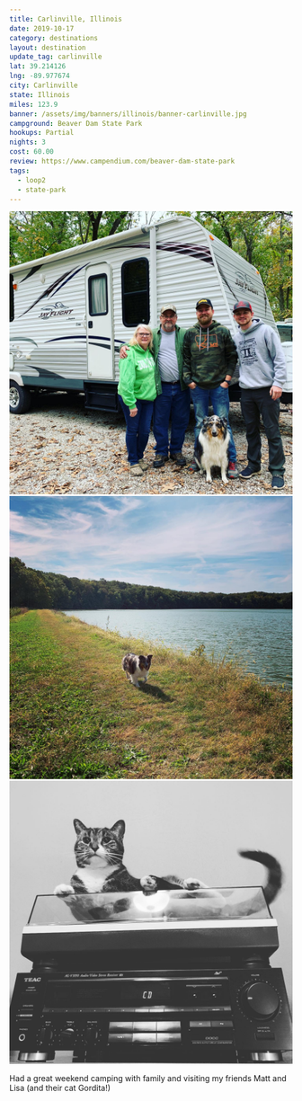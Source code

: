 ```yaml
---
title: Carlinville, Illinois
date: 2019-10-17
category: destinations
layout: destination
update_tag: carlinville
lat: 39.214126
lng: -89.977674
city: Carlinville
state: Illinois
miles: 123.9
banner: /assets/img/banners/illinois/banner-carlinville.jpg
campground: Beaver Dam State Park
hookups: Partial
nights: 3
cost: 60.00
review: https://www.campendium.com/beaver-dam-state-park
tags: 
  - loop2
  - state-park
---
```


<div class="img-slider">
    <img src="/assets/img/updates/illinois/beaver-dam/1.jpg">
    <img src="/assets/img/updates/illinois/beaver-dam/2.jpg">
    <img src="/assets/img/updates/illinois/beaver-dam/3.jpg">
</div>

<p class="text-center">
    Had a great weekend camping with family and visiting my friends Matt and Lisa (and their cat Gordita!)
</p>
